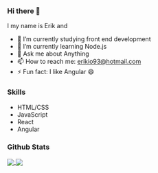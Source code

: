 ### Hi there 👋

<!--
**erikaxe/erikaxe** is a ✨ _special_ ✨ repository because its `README.md` (this file) appears on your GitHub profile.
-->
<!--
Here are some ideas to get you started:
-->
I my name is Erik and
- 🔭 I’m currently studying front end development
- 🌱 I’m currently learning Node.js
- 💬 Ask me about Anything
- 📫 How to reach me: erikio93@hotmail.com
- ⚡ Fun fact: I like Angular 😄

### Skills

  - HTML/CSS
  - JavaScript
  - React
  - Angular
  
### Github Stats

<a href="">
  <img align="center" src="https://github-readme-stats.vercel.app/api?username=erikaxe&count_private=true&show_icons=true&theme=tokyonight" />
</a>
<a href="">
  <img align="center" src="https://github-readme-stats.vercel.app/api/top-langs/?username=erikaxe&count_private=true&show_icons=true&theme=tokyonight" />
</a>
